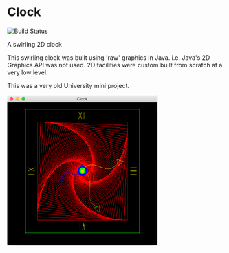 # Clock

[![Build Status](https://travis-ci.org/colinbut/clock.svg?branch=master)](https://travis-ci.org/colinbut/clock)

A swirling 2D clock

This swirling clock was built using 'raw' graphics in Java. i.e. Java's 2D Graphics API was not used. 2D facilities were custom
built from scratch at a very low level.

This was a very old University mini project.

<img src="https://raw.githubusercontent.com/colinbut/clock/master/src/main/resources/Clock.png" alt="clock" width=350px height=350px />
